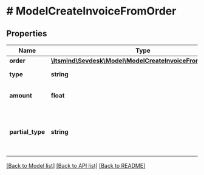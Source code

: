 # # ModelCreateInvoiceFromOrder

## Properties

Name | Type | Description | Notes
------------ | ------------- | ------------- | -------------
**order** | [**\Itsmind\\Sevdesk\Model\ModelCreateInvoiceFromOrderOrder**](ModelCreateInvoiceFromOrderOrder.md) |  |
**type** | **string** | defines the type of amount | [optional]
**amount** | **float** | Amount which has already been paid for this Invoice | [optional]
**partial_type** | **string** | defines the type of the invoice 1. RE - Schlussrechnung 2. TR - Teilrechnung 3. AR - Abschlagsrechnung | [optional]

[[Back to Model list]](../../README.md#models) [[Back to API list]](../../README.md#endpoints) [[Back to README]](../../README.md)
